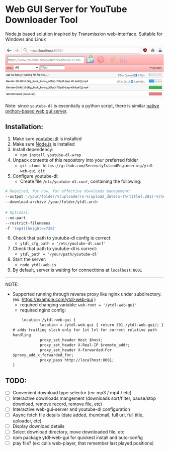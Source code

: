 # Web GUI Server for YouTube Downloader Tool
Node.js based solution inspired by Transmission web-interface. Suitable for Windows and Linux

![sample](sample_screen.png)

Note: since `youtube-dl` is essentially a python script, there is similar [native python-based web gui server](https://github.com/d0u9/youtube-dl-webui).

## Installation:
1. Make sure [youtube-dl](https://youtube-dl.org) is installed
2. Make sure [Node.js](https://nodejs.org) is installed
3. Install dependency: 
	- `npm install youtube-dl-wrap`
4. Unpack contents of this repository into your preferred folder 
	- `git clone https://github.com/SerenityIslandEngineering/ytdl-web-gui.git`
5. Configure youtube-dl:
 	- Create file `/etc/youtube-dl.conf`, containing the following:
```bash
# Required, for now, for effective downloads management:
--output '/your/folder/%(uploader)s-%(upload_date)s-(%(title).20s)-%(height)dp%(fps)d-(%(id)s).%(ext)s'
--download-archive /your/folder/ytdl.arch

# Optional:
--no-part
--restrict-filenames
-f '(mp4)[height<=720]'
```
6. Check that path to youtube-dl config is correct:
	- `ytdl_cfg_path = '/etc/youtube-dl.conf'` 
7. Check that path to youtube-dl is correct:
	- `ytdl_path = '/your/path/youtube-dl'` 
8. Start the server:
	- `node ytdl-web.js`
9. By default, server is waiting for connections at `localhost:8001`

---
NOTE: 
- Supported running through reverse proxy like nginx under subdirectory. (ex. https://example.com/ytdl-web-gui )
	- required changing variable: `web-root = '/ytdl-web-gui'`
	- required nginx config: 
	```nginx
        location /ytdl-web-gui {
                location = /ytdl-web-gui { return 301 /ytdl-web-gui/; } # adds trailing slash only for 1st lvl for correct relative path handling
                proxy_set_header Host $host;
                proxy_set_header X-Real-IP $remote_addr;
                proxy_set_header X-Forwarded-For $proxy_add_x_forwarded_for;
                proxy_pass http://localhost:8001;
	}
	```


## TODO:
- [ ] Convenient download type selector (ex: mp3 / mp4 / etc)
- [ ] Interactive downloads mangement (downloads sort/filter, pause/stop download, remove record, remove file, etc)
- [ ] Interactive web-gui-server and youtube-dl configuration
- [ ] Async fetch file details (date added, thumbnail, full url, full title, uploader, etc)
- [ ] Display download details
- [ ] Select download directory, move downloaded file, etc
- [ ] npm package ytdl-web-gui for quickest install and auto-config
- [ ] play file? (ex: calls web-player, that remember last played positions)
